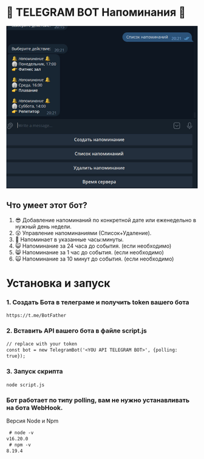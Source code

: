 # :bell: TELEGRAM BOT Напоминания :tada:

![Превью Бота](preview.jpg)

## Что умеет этот бот?
1. :sunglasses: Добавление напоминаний по конкретной дате или еженедельно в нужный день недели.
2. :open_mouth: Управление напоминаниями (Список+Удаление).
3. :triumph: Напоминает в указанные часы:минуты.
4. :smiley_cat: Напоминание за 24 часа до события. (если необходимо)
5. :smile_cat: Напоминание за 1 час до события. (если необходимо)
6. :scream_cat: Напоминание за 10 минут до события. (если необходимо)

# Установка и запуск

### 1. Создать Бота в телеграме и получить token вашего бота
```
https://t.me/BotFather
```
### 2. Вставить API вашего бота в файле script.js
```
// replace with your token
const bot = new TelegramBot('<YOU API TELEGRAM BOT>', {polling: true});
```
### 3. Запуск скрипта
```
node script.js
```

### Бот работает по типу polling, вам не нужно устанавливать на бота WebHook.

Версия Node и Npm
```
 # node -v
v16.20.0
 # npm -v
8.19.4
```
